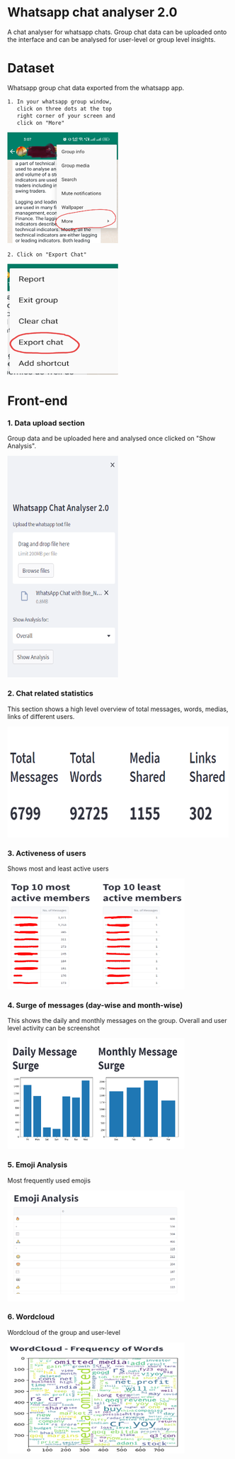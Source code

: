 
# Whatsapp chat analyser 2.0

A chat analyser for whatsapp chats. Group chat data can be uploaded onto the interface and can be analysed for user-level or group level insights.

# Dataset

Whatsapp group chat data exported from the whatsapp app. 

    1. In your whatsapp group window, 
       click on three dots at the top
       right corner of your screen and
       click on "More"

<img src="https://github.com/macmagic34/whatsapp-chat-analyser-2.0/blob/main/Screenshots/IMG_20230326_150941.jpg" width="250" height="250" />



    2. Click on "Export Chat"

<img src="https://github.com/macmagic34/whatsapp-chat-analyser-2.0/blob/main/Screenshots/Screenshot_2023-03-26-15-09-11-95_6012fa4d4ddec268fc5c7112cbb265e7.jpg" width="250" height="250" />

# Front-end 

### 1. Data upload section 
Group data and be uploaded here and analysed once clicked on "Show Analysis".

<img src="https://github.com/macmagic34/whatsapp-chat-analyser-2.0/blob/main/Screenshots/upload%20scrn.PNG" width="250" height="500" />

### 2. Chat related statistics
This section shows a high level overview of total messages, words, medias, links of different users.

<img src="https://github.com/macmagic34/whatsapp-chat-analyser-2.0/blob/main/Screenshots/top%204.PNG" width="500" height="250" />

### 3. Activeness of users
Shows most and least active users

<img src="https://github.com/macmagic34/whatsapp-chat-analyser-2.0/blob/main/Screenshots/active.PNG" width="400" height="250" />

### 4. Surge of messages (day-wise and month-wise)
This shows the daily and monthly messages on the group. Overall and user level activity can be screenshot

<img src="https://github.com/macmagic34/whatsapp-chat-analyser-2.0/blob/main/Screenshots/day%20month%20wise.PNG" width="400" height="250" />

### 5. Emoji Analysis
Most frequently used emojis

<img src="https://github.com/macmagic34/whatsapp-chat-analyser-2.0/blob/main/Screenshots/emoji.PNG" width="400" height="250" />

### 6. Wordcloud
Wordcloud of the group and user-level

<img src="https://github.com/macmagic34/whatsapp-chat-analyser-2.0/blob/main/Screenshots/wordcloud.PNG" width="400" height="250" />
